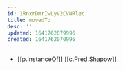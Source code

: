```yaml
---
id: 1RnxrDmrIwLyV2CVNRlec
title: movedTo
desc: ''
updated: 1641762079996
created: 1641762070995
---
```




- [[p.instanceOf]] [[c.Pred.Shapow]]
